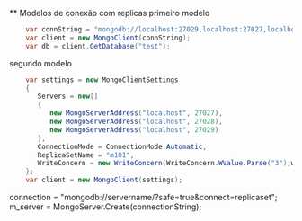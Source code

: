 ﻿** Modelos de conexão com replicas
primeiro modelo
```csharp
	var connString = "mongodb://localhost:27029,localhost:27027,localhost:27028?connect=replicaSet";
	var client = new MongoClient(connString);
	var db = client.GetDatabase("test");
```

segundo modelo
```csharp
	var settings = new MongoClientSettings
	{
	   Servers = new[]
	   {
		  new MongoServerAddress("localhost", 27027),
		  new MongoServerAddress("localhost", 27028),
		  new MongoServerAddress("localhost", 27029)
	   },
	   ConnectionMode = ConnectionMode.Automatic,
	   ReplicaSetName = "m101",
	   WriteConcern = new WriteConcern(WriteConcern.WValue.Parse("3"),wTimeout:TimeSpan.Parse("10"))
	};
	var client = new MongoClient(settings);
```

connection = "mongodb://servername/?safe=true&connect=replicaset";
m_server = MongoServer.Create(connectionString);

